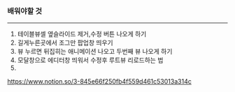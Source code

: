### 배워야할 것
---
1. 테이블뷰셀 옆슬라이드 제거,수정 버튼 나오게 하기
2. 길게누른곳에서 조그만 팝업창 띄우기
3. 뷰 누르면 뒤집히는 애니메이션 나오고 두번째 뷰 나오게 하기
4. 모달창으로 에디터창 띄워서 수정후 루트뷰 리로드하는 법
5. 

https://www.notion.so/3-845e66f250fb4f559d461c53013a314c
